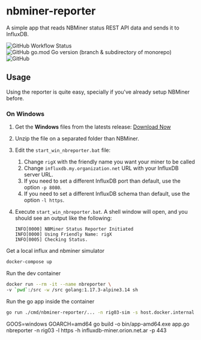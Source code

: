 # nbminer-reporter
A simple app that reads NBMiner status REST API data and sends it to InfluxDB.

![GitHub Workflow Status](https://img.shields.io/github/workflow/status/Cruzoft/nbminer-reporter/cicd)
![GitHub go.mod Go version (branch & subdirectory of monorepo)](https://img.shields.io/github/go-mod/go-version/Cruzoft/nbminer-reporter/main?label=Go%20Version)
![GitHub](https://img.shields.io/github/license/Cruzoft/nbminer-reporter?color=orange)

## Usage

Using the reporter is quite easy, specially if you've already setup NBMiner before.

### On Windows

1. Get the **Windows** files from the latests release: [Download Now](https://github.com/NebuTech/NBMiner/releases)
1. Unzip the file on a separated folder than NBMiner.
1. Edit the `start_win_nbreporter.bat` file:
    1. Change `rigX` with the friendly name you want your miner to be called
    2. Change `influxdb.my.organization.net` URL with your InfluxDB server URL.
    3. If you need to set a different InfluxDB port than default, use the option `-p 8080`.
    4. If you need to set a different InfluxDB schema than default, use the option `-l https`.
1. Execute `start_win_nbreporter.bat`. A shell window will open, and you should see an output like the following:

    ```shell
    INFO[0000] NBMiner Status Reporter Initiated            
    INFO[0000] Using Friendly Name: rigX             
    INFO[0005] Checking Status.                   
    ```

Get a local influx and nbminer simulator

```bash
docker-compose up
```

Run the dev container

```bash
docker run --rm -it --name nbreporter \
-v `pwd`:/src -w /src golang:1.17.3-alpine3.14 sh
```

Run the go app inside the container

```bash
go run ./cmd/nbminer-reporter/... -n rig03-sim -s host.docker.internal -t shhh-secret-token -f 5 -h host.docker.internal
```

GOOS=windows GOARCH=amd64 go build -o bin/app-amd64.exe app.go
nbreporter -n rig03 -l https -h influxdb-miner.orion.net.ar -p 443

